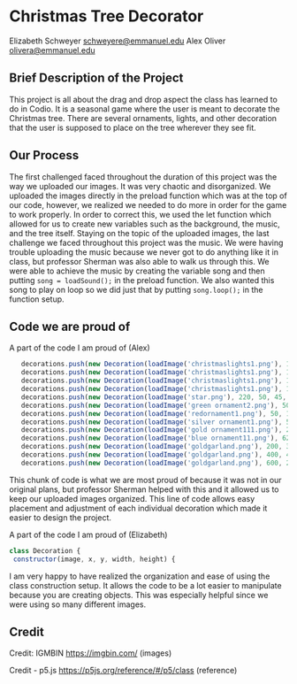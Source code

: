 # Christmas Tree Decorator
Elizabeth Schweyer schweyere@emmanuel.edu
Alex Oliver olivera@emmanuel.edu 

## Brief Description of the Project
This project is all about the drag and drop aspect the class has learned to do in Codio. It is a seasonal game where the user is meant to decorate the Christmas tree. There are several ornaments, lights, and other decoration that the user is supposed to place on the tree wherever they see fit.

## Our Process
The first challenged faced throughout the duration of this project was the way we uploaded our images. It was very chaotic and disorganized. We uploaded the images directly in the preload function which was at the top of our code, however, we realized we needed to do more in order for the game to work properly. In order to correct this, we used the let function which allowed for us to create new variables such as the background, the music, and the tree itself. Staying on the topic of the uploaded images, the last challenge we faced throughout this project was the music. We were having trouble uploading the music because we never got to do anything like it in class, but professor Sherman was also able to walk us through this. We were able to achieve the music by creating the variable song and then putting `song = loadSound();` in the preload function. We also wanted this song to play on loop so we did just that by putting `song.loop();` in the function setup.


 ## Code we are proud of
A part of the code I am proud of (Alex) 
```JavaScript
   decorations.push(new Decoration(loadImage('christmaslights1.png'), 100, 400, 80, 100));
   decorations.push(new Decoration(loadImage('christmaslights1.png'), 100, 330, 110, 100));
   decorations.push(new Decoration(loadImage('christmaslights1.png'), 100, 190, 150, 100));
   decorations.push(new Decoration(loadImage('christmaslights1.png'), 100, 270, 50, 50));
   decorations.push(new Decoration(loadImage('star.png'), 220, 50, 45, 55));
   decorations.push(new Decoration(loadImage('green ornament2.png'), 500, 325, 30, 40));
   decorations.push(new Decoration(loadImage('redornament1.png'), 50, 150, 25, 25));
   decorations.push(new Decoration(loadImage('silver ornament1.png'), 50, 50, 25, 25));
   decorations.push(new Decoration(loadImage('gold ornament111.png'), 200, 150, 25, 25));
   decorations.push(new Decoration(loadImage('blue ornament11.png'), 620, 325, 25, 25));
   decorations.push(new Decoration(loadImage('goldgarland.png'), 200, 300, 150, 100));
   decorations.push(new Decoration(loadImage('goldgarland.png'), 400, 400, 100, 100));
   decorations.push(new Decoration(loadImage('goldgarland.png'), 600, 200, 70, 80));
```
This chunk of code is what we are most proud of because it was not in our original plans, but professor Sherman helped with this and it allowed us to keep our uploaded images organized. This line of code allows easy placement and adjustment of each individual decoration which made it easier to design the project.
 
 
A part of the code I am proud of (Elizabeth)
```JavaScript
class Decoration {
 constructor(image, x, y, width, height) {
```
I am very happy to have realized the organization and ease of using the class construction setup. It allows the code to be a lot easier to manipulate because you are creating objects. This was especially helpful since we were using so many different images. 
 
## Credit

Credit: IGMBIN https://imgbin.com/ (images) 

Credit - p5.js https://p5js.org/reference/#/p5/class (reference)
